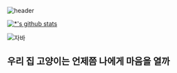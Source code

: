 ![header](https://capsule-render.vercel.app/api?type=cylinder&color=FF8EA0&height=300&section=header&text=Java와%20DB%20배우는%20중&fontSize=80)

[![*'s github stats](https://github-readme-stats.vercel.app/api?username=choi-si-won&show_icons=true&theme=tokyonight)](https://github.com/choi-si-won)

![자바](https://img.shields.io/badge/-자바-007396?style=flat&logo=Java&logoColor=ffffff)

## 우리 집 고양이는 언제쯤 나에게 마음을 열까

